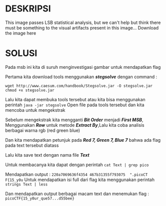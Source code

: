 # DESKRIPSI 

This image passes LSB statistical analysis, but we can't help but think there must be something to the visual artifacts present in this image...
Download the image here

# SOLUSI

Pada msb ini kita di suruh menginvestigasi gambar untuk mendapatkan flag

Pertama kita download tools menggunakan ___stegsolve___ dengan command :
```
wget http://www.caesum.com/handbook/Stegsolve.jar -O stegsolve.jar
chmod +x stegsolve.jar
```
Lalu kita dapat membuka tools tersebut atau kita bisa menggunakan perintah ```java -jar stegsolve```
Open file pada tools tersebut dan kita mencoba untuk mengekstrak

Sebelum mengekstrak kita mengganti ___Bit Order___ menjadi ___First MSB___, Menggunakan ___Row___ untuk metode ___Extract By___,Lalu kita coba analisis berbagai warna rgb (red green blue)

Dan kita mendapatkan petunjuk pada ___Red 7, Green 7, Blue 7___ bahwa ada flag pada text tersebut diatass

Lalu kita save text dengan nama file ___Text___

Untuk membacanya kita dapat dengan perintah ```cat Text | grep pico```

Mendapatkan output : ```220a7069636f4354 467b31355f793075  ".picoCT F{15_y0u```
Untuk mendapatkan isi full dari flag kita menggunakan perintah ```strings Text | less```

Dan mendapatkan output berbagai macam text dan menemukan flag : ```picoCTF{15_y0ur_que57...d55bee}```

